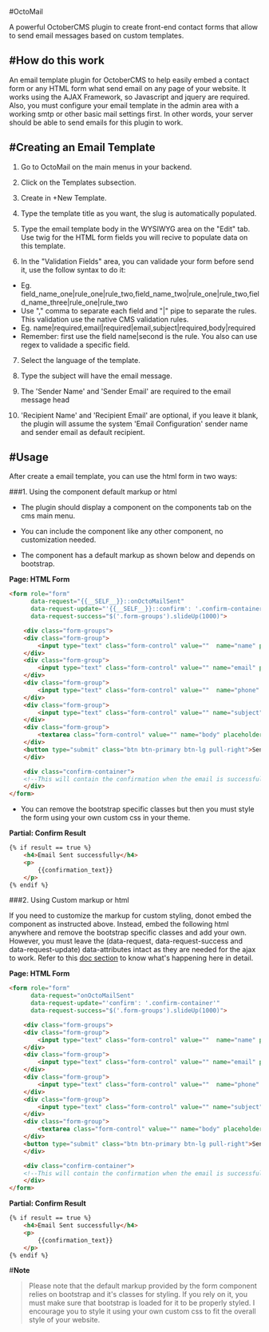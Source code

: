 #OctoMail

A powerful OctoberCMS plugin to create front-end contact forms that allow to send email messages based on custom templates.


#How do this work
---
An email template plugin for OctoberCMS to help easily embed a contact form or any HTML form what send email on any page of your website. It works using the AJAX Framework, so Javascript and jquery are required. Also, you must configure your email template in the admin area with a working smtp or other basic mail settings first. In other words, your server should be able to send emails for this plugin to work.


#Creating an Email Template
---
1. Go to OctoMail on the main menus in your backend.

2. Click on the Templates subsection.

3. Create in +New Template.

4. Type the template title as you want, the slug is automatically populated.

5. Type the email template body in the WYSIWYG area on the "Edit" tab. Use twig for the HTML form fields you will recive to populate data on this template.

6. In the "Validation Fields" area, you can validade your form before send it, use the follow syntax to do it:
+ Eg. field_name_one|rule_one|rule_two,field_name_two|rule_one|rule_two,field_name_three|rule_one|rule_two
+ Use "," comma to separate each field and "|" pipe to separate the rules. This validation use the native CMS validation rules.
+ Eg. name|required,email|required|email,subject|required,body|required
+ Remember: first use the field name|second is the rule. You also can use regex to validade a specific field.

7. Select the language of the template.

8. Type the subject will have the email message.

9. The 'Sender Name' and 'Sender Email' are required to the email message head

10. 'Recipient Name' and 'Recipient Email' are optional, if you leave it blank, the plugin will assume the system 'Email Configuration' sender name and sender email as default recipient.


#Usage
---
After create a email template, you can use the html form in two ways:

###1. Using the component default markup or html
+ The plugin should display a component on the components tab on the cms main menu.

+ You can include the component like any other component, no customization needed.

+ The component has a default markup as shown below and depends on bootstrap.

**Page: HTML Form**

```html
<form role="form"
      data-request="{{__SELF__}}::onOctoMailSent"
      data-request-update="'{{__SELF__}}::confirm': '.confirm-container'"
      data-request-success="$('.form-groups').slideUp(1000)">

    <div class="form-groups">
    <div class="form-group">
        <input type="text" class="form-control" value=""  name="name" placeholder="Enter name">
    </div>
    <div class="form-group">
        <input type="text" class="form-control" value="" name="email" placeholder="Enter Email">
    </div>
    <div class="form-group">
        <input type="text" class="form-control" value=""  name="phone" placeholder="Enter phone">
    </div>
    <div class="form-group">
        <input type="text" class="form-control" value="" name="subject" placeholder="Enter Subject">
    </div>
    <div class="form-group">
        <textarea class="form-control" value="" name="body" placeholder="Enter Message" cols="30" rows="10"></textarea>
    </div>
    <button type="submit" class="btn btn-primary btn-lg pull-right">Send</button>
    </div>

    <div class="confirm-container">
    <!--This will contain the confirmation when the email is successfully sent-->
    </div>
</form>
```

+ You can remove the bootstrap specific classes but then you must style the form using your own custom css in your theme.

**Partial: Confirm Result**

```html
{% if result == true %}
    <h4>Email Sent successfully</h4>
    <p>
        {{confirmation_text}}
    </p>
{% endif %}
```

###2. Using Custom markup or html

If you need to customize the markup for custom styling, donot embed the component as instructed above. Instead, embed the following html anywhere and remove the bootstrap specific classes and add your own. However, you must leave the (data-request, data-request-success and data-request-update) data-attributes intact as they are needed for the ajax to work. Refer to this [doc section](http://octobercms.com/docs/cms/ajax) to know what's happening here in detail.

**Page: HTML Form**

```html
<form role="form"
      data-request="onOctoMailSent"
      data-request-update="'confirm': '.confirm-container'"
      data-request-success="$('.form-groups').slideUp(1000)">

    <div class="form-groups">
    <div class="form-group">
        <input type="text" class="form-control" value=""  name="name" placeholder="Enter name">
    </div>
    <div class="form-group">
        <input type="text" class="form-control" value="" name="email" placeholder="Enter Email">
    </div>
    <div class="form-group">
        <input type="text" class="form-control" value=""  name="phone" placeholder="Enter phone">
    </div>
    <div class="form-group">
        <input type="text" class="form-control" value="" name="subject" placeholder="Enter Subject">
    </div>
    <div class="form-group">
        <textarea class="form-control" value="" name="body" placeholder="Enter Message" cols="30" rows="10"></textarea>
    </div>
    <button type="submit" class="btn btn-primary btn-lg pull-right">Send</button>
    </div>

    <div class="confirm-container">
    <!--This will contain the confirmation when the email is successfully sent-->
    </div>
</form>
```
**Partial: Confirm Result**

```html
{% if result == true %}
    <h4>Email Sent successfully</h4>
    <p>
        {{confirmation_text}}
    </p>
{% endif %}
```

#**Note**
> Please note that the default markup provided by the form component relies on bootstrap and it's classes for styling. If you rely on it, you must make sure that bootstrap is loaded for it to be properly styled. I encourage you to style it using your own custom css to fit the overall style of your website.